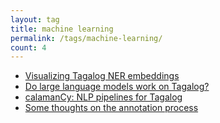 ```yaml
---
layout: tag
title: machine learning
permalink: /tags/machine-learning/
count: 4
---
```


- [Visualizing Tagalog NER embeddings](https://ljvmiranda921.github.io/notebook/2023/11/20/tagalog-ner-embeddings/)
- [Do large language models work on Tagalog?](https://ljvmiranda921.github.io/notebook/2023/08/04/llm-tagalog/)
- [calamanCy: NLP pipelines for Tagalog](https://ljvmiranda921.github.io/projects/2023/08/01/calamancy/)
- [Some thoughts on the annotation process](https://ljvmiranda921.github.io/notebook/2023/07/03/devlog-calamancy/)
